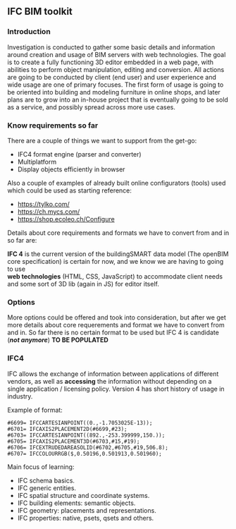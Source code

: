 ## IFC BIM toolkit

### Introduction

Investigation is conducted to gather some basic details and information around creation and usage of BIM servers with web technologies.
The goal is to create a fully functioning 3D editor embedded in a web page, with abilities to perform object manipulation, editing and conversion.
All actions are going to be conducted by client (end user) and user experience and wide usage are one of primary focuses.
The first form of usage is going to be oriented into building and modeling furniture in online shops, and later plans are to grow into an in-house project that is eventually going to be sold as a service, and possibly spread across more use cases.

### Know requirements so far

There are a couple of things we want to support from the get-go:  

* IFC4 format engine (parser and converter)  
* Multiplatform  
* Display objects efficiently in browser  


Also a couple of examples of already built online configurators (tools) used which could be used as starting reference:  

* https://tylko.com/
* https://ch.mycs.com/
* https://shop.ecoleo.ch/Configure


Details about core requirements and formats we have to convert from and in so far are:  

**IFC 4** is the current version of the buildingSMART data model (The openBIM core specification) is certain for now, and we know we are having to going to use  
**web technologies** (HTML, CSS, JavaScript) to accommodate client needs and some sort of 3D lib (again in JS) for editor itself.  



### Options

More options could be offered and took into consideration, but after we get more details about core requerements and format we have to convert from and in.
So far there is no certain format to be used but IFC 4 is candidate (___not anymore___)
**TO BE POPULATED**

### IFC4

IFC allows the exchange of information between applications of different vendors, as well as **accessing** the information without depending on a single application / licensing policy. Version 4 has short history of usage in industry.

Example of format:

```
#6699= IFCCARTESIANPOINT((0.,-1.7053025E-13));
#6701= IFCAXIS2PLACEMENT2D(#6699,#23);
#6703= IFCCARTESIANPOINT((892.,-253.399999,150.));
#6705= IFCAXIS2PLACEMENT3D(#6703,#15,#19);
#6706= IFCEXTRUDEDAREASOLID(#6702,#6705,#19,506.8);
#6707= IFCCOLOURRGB($,0.50196,0.501913,0.501960);
```

Main focus of learning:

- IFC schema basics.
- IFC generic entities.
- IFC spatial structure and coordinate systems.
- IFC building elements: semantic objects.
- IFC geometry: placements and representations.
- IFC properties: native, psets, qsets and others.
